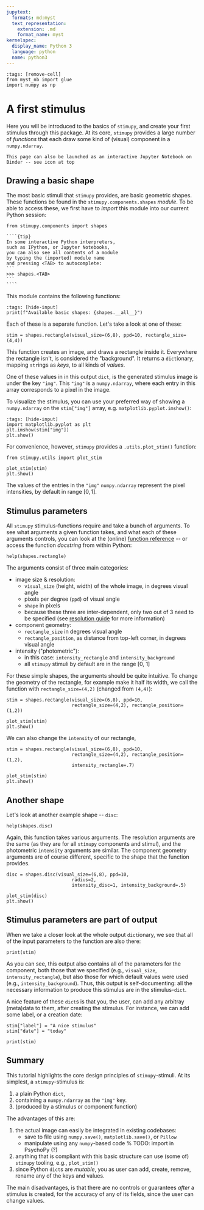 ```yaml
---
jupytext:
  formats: md:myst
  text_representation:
    extension: .md
    format_name: myst
kernelspec:
  display_name: Python 3
  language: python
  name: python3
---
```


```{code-cell}
:tags: [remove-cell]
from myst_nb import glue
import numpy as np
```

# A first stimulus

Here you will be introduced to the basics of `stimupy`,
and create your first stimulus through this package.
At its core, `stimupy` provides a large number of *functions*
that each draw some kind of (visual) component in a `numpy.ndarray`.

```{tip} Launch on Binder
This page can also be launched as an interactive Jupyter Notebook on Binder -- see icon at top
```

## Drawing a basic shape

The most basic stimuli that `stimupy` provides, are basic geometric shapes.
These functions be found in the `stimupy.components.shapes` *module*.
To be able to access these,
we first have to *import* this module
into our current Python session:
```{code-cell}
from stimupy.components import shapes
```

`````{margin}
````{tip}
In some interactive Python interpreters,
such as IPython, or Jupyter Notebooks,
you can also see all contents of a module
by typing the (imported) module name
and pressing <TAB> to autocomplete:
```
>>> shapes.<TAB>
```
````
`````
This module contains the following functions:
```{code-cell}
:tags: [hide-input]
print(f"Available basic shapes: {shapes.__all__}")
```

Each of these is a separate function.
Let's take a look at one of these:
```{code-cell}
stim = shapes.rectangle(visual_size=(6,8), ppd=10, rectangle_size=(4,4))
```

This function creates an image, and draws a rectangle inside it.
Everywhere the rectangle isn't, is considered the "background".
It returns a `dict`ionary,
mapping `str`ings as *keys*, to all kinds of *values*.

One of these values in in this output `dict`,
is the generated stimulus image is under the key `"img"`.
This `"img"` is a `numpy.ndarray`,
where each entry in this array corresponds to a pixel in the image.

To visualize the stimulus,
you can use your preferred way of showing a `numpy.ndarray`
on the `stim["img"]` array,
e.g. `matplotlib.pyplot.imshow()`:
```{code-cell}
:tags: [hide-input]
import matplotlib.pyplot as plt
plt.imshow(stim["img"])
plt.show()
```

For convenience, however, `stimupy` provides a `.utils.plot_stim()` function:

```{code-cell}
from stimupy.utils import plot_stim

plot_stim(stim)
plt.show()
```

The values of the entries in the `"img"` `numpy.ndarray` represent the pixel intensities,
by default in range $[0,1]$.

## Stimulus parameters
All `stimupy` stimulus-functions require and take a bunch of arguments.
To see what arguments a given function takes,
and what each of these arguments controls,
you can look at the (online) [function reference](../reference/api.md)
-- or access the function *docstring* from within Python:
```{code-cell}
help(shapes.rectangle)
```

The arguments consist of three main categories:
- image size & resolution:
  - `visual_size` (height, width) of the whole image, in degrees visual angle
  - pixels per degree (`ppd`) of visual angle
  - `shape` in pixels
  - because these three are inter-dependent, only two out of 3 need to be specified
    (see [resolution guide](../topic_guides/resolution) for more information)
- component geometry:
  - `rectangle_size` in degrees visual angle
  - `rectangle_position`, as distance from top-left corner, in degrees visual angle
- intensity ("photometric"):
  - in this case: `intensity_rectangle` and `intensity_background`
  - all `stimupy` stimuli by default are in the range [0, 1]

For these simple shapes, the arguments should be quite intuitive.
To change the geometry of the rectangle,
for example make it half its width,
we call the function with `rectangle_size=(4,2)`
(changed from `(4,4)`):
```{code-cell}
stim = shapes.rectangle(visual_size=(6,8), ppd=10,
                        rectangle_size=(4,2), rectangle_position=(1,2))

plot_stim(stim)
plt.show()
```

We can also change the `intensity` of our rectangle,
```{code-cell}
stim = shapes.rectangle(visual_size=(6,8), ppd=10,
                        rectangle_size=(4,2), rectangle_position=(1,2),
                        intensity_rectangle=.7)

plot_stim(stim)
plt.show()
```


## Another shape
Let's look at another example shape -- `disc`:
```{code-cell}
help(shapes.disc)
```

Again, this function takes various arguments.
The resolution arguments are the same
(as they are for all `stimupy` components and stimul),
and the photometric `intensity` arguments are similar.
The component geometry arguments are of course different,
specific to the shape that the function provides.
```{code-cell}
disc = shapes.disc(visual_size=(6,8), ppd=10,
                        radius=2,
                        intensity_disc=1, intensity_background=.5)

plot_stim(disc)
plt.show()
```

## Stimulus parameters are part of output
When we take a closer look at the whole output `dict`ionary,
we see that all of the input parameters to the function
are also there:
```
print(stim)
```
As you can see, this output also contains all of the parameters for the component,
both those that we specified (e.g., `visual_size`, `intensity_rectangle`),
but also those for which default values were used (e.g., `intensity_background`).
Thus, this output is self-documenting:
all the necessary information to produce this stimulus are in the stimulus-`dict`.

A nice feature of these `dict`s is that you, the user,
can add any arbitray (meta)data to them, after creating the stimulus.
For instance, we can add some label,
or a creation date:
```{code-cell}
stim["label"] = "A nice stimulus"
stim["date"] = "today"

print(stim)
```

## Summary
This tutorial highlights the core design principles of `stimupy`-stimuli.
At its simplest, a `stimupy`-stimulus is:

1. a plain Python `dict`,
2. containing a `numpy.ndarray` as the `"img"` key.
3. (produced by a stimulus or component function)

The advantages of this are:
1. the actual image can easily be integrated in existing codebases:
   - save to file using `numpy.save()`, `matplotlib.save()`, or `Pillow`
   - manipulate using any `numpy`-based code
   % TODO: import in PsychoPy (?)
2. anything that is compliant with this basic structure
   can use (some of) `stimupy` tooling,
   e.g., `plot_stim()`
3. since Python `dict`s are *mutable*, you as user can add, create, remove, rename
   any of the keys and values.

The main disadvantages, is that there are no controls or guarantees
*after* a stimulus is created,
for the accuracy of any of its fields,
since the user can change values.